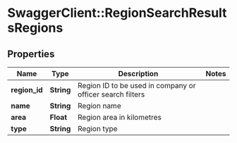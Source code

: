 # SwaggerClient::RegionSearchResultsRegions

## Properties
Name | Type | Description | Notes
------------ | ------------- | ------------- | -------------
**region_id** | **String** | Region ID to be used in company or officer search filters | 
**name** | **String** | Region name | 
**area** | **Float** | Region area in kilometres | 
**type** | **String** | Region type | 


